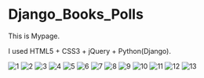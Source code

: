 # Django_Books_Polls
This is Mypage.

I used HTML5 + CSS3 + jQuery + Python(Django).

![1](https://user-images.githubusercontent.com/43161094/54888032-e26bd480-4edc-11e9-9446-138b86c2c926.jpg)
![2](https://user-images.githubusercontent.com/43161094/54888034-e26bd480-4edc-11e9-9a26-1c57d808af7a.jpg)
![3](https://user-images.githubusercontent.com/43161094/54888035-e3046b00-4edc-11e9-945d-c9dc21849508.jpg)
![4](https://user-images.githubusercontent.com/43161094/54888036-e3046b00-4edc-11e9-9d6f-607c25225f6c.jpg)
![5](https://user-images.githubusercontent.com/43161094/54888037-e3046b00-4edc-11e9-902c-73f9ba153641.jpg)
![6](https://user-images.githubusercontent.com/43161094/54888038-e3046b00-4edc-11e9-81dd-b532133ea85f.jpg)
![7](https://user-images.githubusercontent.com/43161094/54888039-e39d0180-4edc-11e9-99d9-a911b7aaad8c.jpg)
![8](https://user-images.githubusercontent.com/43161094/54888040-e39d0180-4edc-11e9-9a4c-1cfaa8888010.jpg)
![9](https://user-images.githubusercontent.com/43161094/54888041-e39d0180-4edc-11e9-9f56-d9049f676391.jpg)
![10](https://user-images.githubusercontent.com/43161094/54888042-e39d0180-4edc-11e9-97f5-ec1dfc7bfc64.jpg)
![11](https://user-images.githubusercontent.com/43161094/54888043-e4359800-4edc-11e9-8e50-cb95dca279e1.jpg)
![12](https://user-images.githubusercontent.com/43161094/54888044-e4359800-4edc-11e9-8f7d-a609cb7ba7e3.jpg)
![13](https://user-images.githubusercontent.com/43161094/54888045-e4359800-4edc-11e9-84c7-19ecf040fdf7.jpg)
